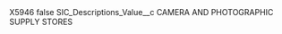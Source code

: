 <?xml version="1.0" encoding="UTF-8"?>
<CustomMetadata xmlns="http://soap.sforce.com/2006/04/metadata" xmlns:xsi="http://www.w3.org/2001/XMLSchema-instance" xmlns:xsd="http://www.w3.org/2001/XMLSchema">
    <label>X5946</label>
    <protected>false</protected>
    <values>
        <field>SIC_Descriptions_Value__c</field>
        <value xsi:type="xsd:string">CAMERA AND PHOTOGRAPHIC SUPPLY STORES</value>
    </values>
</CustomMetadata>
